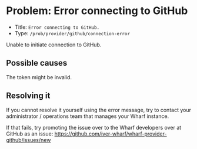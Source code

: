 # Problem: Error connecting to GitHub

<!-- panels:start -->

<!-- div:right-panel -->

- Title: `Error connecting to GitHub.`
- Type: `/prob/provider/github/connection-error`

<!-- div:left-panel -->

Unable to initiate connection to GitHub.

<!-- panels:end -->

## Possible causes

<!-- panels:start -->

The token might be invalid.

<!-- panels:end -->

## Resolving it

If you cannot resolve it yourself using the error message, try to contact your
administrator / operations team that manages your Wharf instance.

If that fails, try promoting the issue over to the Wharf developers over at
GitHub as an issue: <https://github.com/iver-wharf/wharf-provider-github/issues/new>
